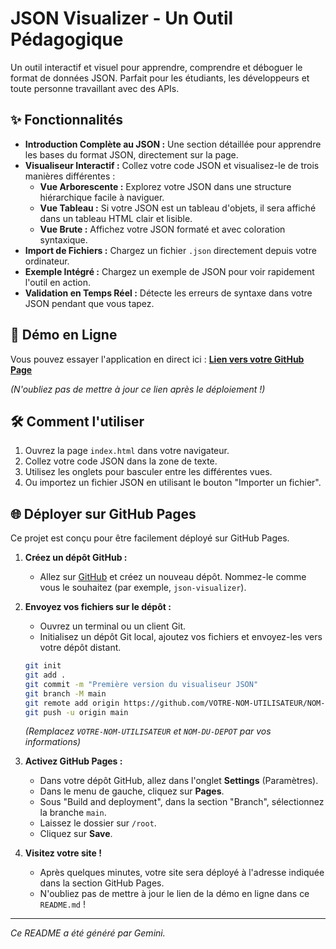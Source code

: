 # JSON Visualizer - Un Outil Pédagogique

Un outil interactif et visuel pour apprendre, comprendre et déboguer le format de données JSON. Parfait pour les étudiants, les développeurs et toute personne travaillant avec des APIs.

## ✨ Fonctionnalités

*   **Introduction Complète au JSON :** Une section détaillée pour apprendre les bases du format JSON, directement sur la page.
*   **Visualiseur Interactif :** Collez votre code JSON et visualisez-le de trois manières différentes :
    *   **Vue Arborescente :** Explorez votre JSON dans une structure hiérarchique facile à naviguer.
    *   **Vue Tableau :** Si votre JSON est un tableau d'objets, il sera affiché dans un tableau HTML clair et lisible.
    *   **Vue Brute :** Affichez votre JSON formaté et avec coloration syntaxique.
*   **Import de Fichiers :** Chargez un fichier `.json` directement depuis votre ordinateur.
*   **Exemple Intégré :** Chargez un exemple de JSON pour voir rapidement l'outil en action.
*   **Validation en Temps Réel :** Détecte les erreurs de syntaxe dans votre JSON pendant que vous tapez.

## 🚀 Démo en Ligne

Vous pouvez essayer l'application en direct ici : [**Lien vers votre GitHub Page**]([hhttps://multibrasservices.github.io/json/)

*(N'oubliez pas de mettre à jour ce lien après le déploiement !)*

## 🛠️ Comment l'utiliser

1.  Ouvrez la page `index.html` dans votre navigateur.
2.  Collez votre code JSON dans la zone de texte.
3.  Utilisez les onglets pour basculer entre les différentes vues.
4.  Ou importez un fichier JSON en utilisant le bouton "Importer un fichier".

## 🌐 Déployer sur GitHub Pages

Ce projet est conçu pour être facilement déployé sur GitHub Pages.

1.  **Créez un dépôt GitHub :**
    *   Allez sur [GitHub](https://github.com) et créez un nouveau dépôt. Nommez-le comme vous le souhaitez (par exemple, `json-visualizer`).

2.  **Envoyez vos fichiers sur le dépôt :**
    *   Ouvrez un terminal ou un client Git.
    *   Initialisez un dépôt Git local, ajoutez vos fichiers et envoyez-les vers votre dépôt distant.
    ```bash
    git init
    git add .
    git commit -m "Première version du visualiseur JSON"
    git branch -M main
    git remote add origin https://github.com/VOTRE-NOM-UTILISATEUR/NOM-DU-DEPOT.git
    git push -u origin main
    ```
    *(Remplacez `VOTRE-NOM-UTILISATEUR` et `NOM-DU-DEPOT` par vos informations)*

3.  **Activez GitHub Pages :**
    *   Dans votre dépôt GitHub, allez dans l'onglet **Settings** (Paramètres).
    *   Dans le menu de gauche, cliquez sur **Pages**.
    *   Sous "Build and deployment", dans la section "Branch", sélectionnez la branche `main`.
    *   Laissez le dossier sur `/root`.
    *   Cliquez sur **Save**.

4.  **Visitez votre site !**
    *   Après quelques minutes, votre site sera déployé à l'adresse indiquée dans la section GitHub Pages.
    *   N'oubliez pas de mettre à jour le lien de la démo en ligne dans ce `README.md` !

---
*Ce README a été généré par Gemini.*
